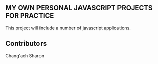 ## MY OWN PERSONAL JAVASCRIPT PROJECTS FOR PRACTICE
This project will include a number of javascript applications.


## Contributors
Chang'ach Sharon